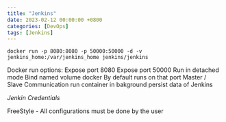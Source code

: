 ```yaml
---
title: "Jenkins"
date: 2023-02-12 00:00:00 +0800
categories: [DevOps]
tags: [Jenkins]
---  
```

```
docker run -p 8080:8080 -p 50000:50000 -d -v jenkins_home:/var/jenkins_home jenkins/jenkins
```

Docker run options:
Expose port 8080
Expose port 50000
Run in detached mode
Bind named volume
docker
By default runs on that port
Master / Slave Communication
run container in bakground
persist data of Jenkins


*Jenkin Credentials*


FreeStyle - All configurations must be done by the user

